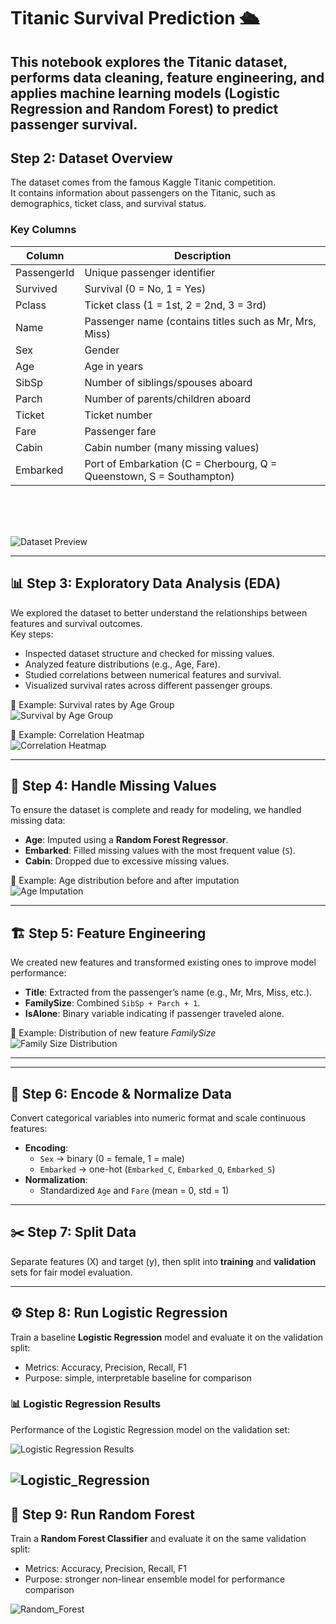 # Titanic Survival Prediction 🛳️

This notebook explores the Titanic dataset, performs data cleaning, feature engineering, and applies machine learning models (Logistic Regression and Random Forest) to predict passenger survival.
---


## Step 2: Dataset Overview

The dataset comes from the famous Kaggle Titanic competition.  
It contains information about passengers on the Titanic, such as demographics, ticket class, and survival status.

### Key Columns
| Column       | Description |
|--------------|-------------|
| PassengerId  | Unique passenger identifier |
| Survived     | Survival (0 = No, 1 = Yes) |
| Pclass       | Ticket class (1 = 1st, 2 = 2nd, 3 = 3rd) |
| Name         | Passenger name (contains titles such as Mr, Mrs, Miss) |
| Sex          | Gender |
| Age          | Age in years |
| SibSp        | Number of siblings/spouses aboard |
| Parch        | Number of parents/children aboard |
| Ticket       | Ticket number |
| Fare         | Passenger fare |
| Cabin        | Cabin number (many missing values) |
| Embarked     | Port of Embarkation (C = Cherbourg, Q = Queenstown, S = Southampton) |


<br><br><br>

![Dataset Preview](images/dataset_head.png)

---

## 📊 Step 3: Exploratory Data Analysis (EDA)  

We explored the dataset to better understand the relationships between features and survival outcomes.  
Key steps:  
- Inspected dataset structure and checked for missing values.  
- Analyzed feature distributions (e.g., Age, Fare).  
- Studied correlations between numerical features and survival.  
- Visualized survival rates across different passenger groups.  

📌 Example: Survival rates by Age Group  
![Survival by Age Group](images/survival_by_agegroup.png) 

📌 Example: Correlation Heatmap  
![Correlation Heatmap](images/correlation_heatmap.png)  

---

## 🔧 Step 4: Handle Missing Values  

To ensure the dataset is complete and ready for modeling, we handled missing data:  
- **Age**: Imputed using a **Random Forest Regressor**.  
- **Embarked**: Filled missing values with the most frequent value (`S`).  
- **Cabin**: Dropped due to excessive missing values.  

📌 Example: Age distribution before and after imputation  
![Age Imputation](images/age_imputation.png)  

---

## 🏗️ Step 5: Feature Engineering  

We created new features and transformed existing ones to improve model performance:  
- **Title**: Extracted from the passenger’s name (e.g., Mr, Mrs, Miss, etc.).  
- **FamilySize**: Combined `SibSp + Parch + 1`.  
- **IsAlone**: Binary variable indicating if passenger traveled alone.  


📌 Example: Distribution of new feature *FamilySize*  
![Family Size Distribution](images/family_size.png)  

---
---

## 🔧 Step 6: Encode & Normalize Data
Convert categorical variables into numeric format and scale continuous features:
- **Encoding**:
  - `Sex` → binary (0 = female, 1 = male)
  - `Embarked` → one-hot (`Embarked_C`, `Embarked_Q`, `Embarked_S`)
- **Normalization**:
  - Standardized `Age` and `Fare` (mean = 0, std = 1)

---

## ✂️ Step 7: Split Data
Separate features (X) and target (y), then split into **training** and **validation** sets for fair model evaluation.

---

## ⚙️ Step 8: Run Logistic Regression
Train a baseline **Logistic Regression** model and evaluate it on the validation split:  
- Metrics: Accuracy, Precision, Recall, F1  
- Purpose: simple, interpretable baseline for comparison

### 📊 Logistic Regression Results
Performance of the Logistic Regression model on the validation set:

![Logistic Regression Results](images/Logistic_Regression.png)

![Logistic_Regression](images/Logistic_Regression.png)
---

## 🌳 Step 9: Run Random Forest
Train a **Random Forest Classifier** and evaluate it on the same validation split:  
- Metrics: Accuracy, Precision, Recall, F1  
- Purpose: stronger non-linear ensemble model for performance comparison
  
![Random_Forest](images/Random_Forest.png)











